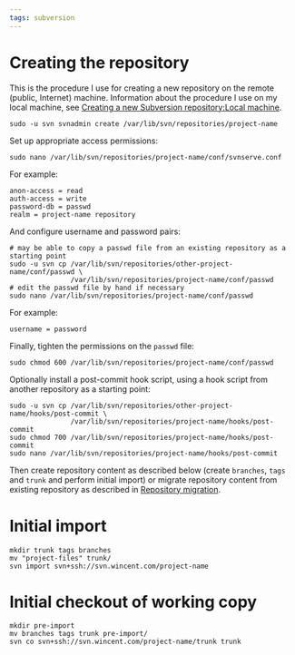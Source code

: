 ```yaml
---
tags: subversion
---
```


# Creating the repository

This is the procedure I use for creating a new repository on the remote (public, Internet) machine. Information about the procedure I use on my local machine, see [Creating a new Subversion repository:Local machine](/wiki/Creating_a_new_Subversion_repository%3aLocal_machine).

    sudo -u svn svnadmin create /var/lib/svn/repositories/project-name

Set up appropriate access permissions:

    sudo nano /var/lib/svn/repositories/project-name/conf/svnserve.conf

For example:

    anon-access = read
    auth-access = write
    password-db = passwd
    realm = project-name repository

And configure username and password pairs:

    # may be able to copy a passwd file from an existing repository as a starting point
    sudo -u svn cp /var/lib/svn/repositories/other-project-name/conf/passwd \
                   /var/lib/svn/repositories/project-name/conf/passwd 
    # edit the passwd file by hand if necessary
    sudo nano /var/lib/svn/repositories/project-name/conf/passwd

For example:

    username = password

Finally, tighten the permissions on the `passwd` file:

    sudo chmod 600 /var/lib/svn/repositories/project-name/conf/passwd

Optionally install a post-commit hook script, using a hook script from another repository as a starting point:

    sudo -u svn cp /var/lib/svn/repositories/other-project-name/hooks/post-commit \
                   /var/lib/svn/repositories/project-name/hooks/post-commit
    sudo chmod 700 /var/lib/svn/repositories/project-name/hooks/post-commit
    sudo nano /var/lib/svn/repositories/project-name/hooks/post-commit

Then create repository content as described below (create `branches`, `tags` and `trunk` and perform initial import) or migrate repository content from existing repository as described in [Repository migration](/wiki/Repository_migration).

# Initial import

    mkdir trunk tags branches
    mv "project-files" trunk/
    svn import svn+ssh://svn.wincent.com/project-name

# Initial checkout of working copy

    mkdir pre-import
    mv branches tags trunk pre-import/
    svn co svn+ssh://svn.wincent.com/project-name/trunk trunk
